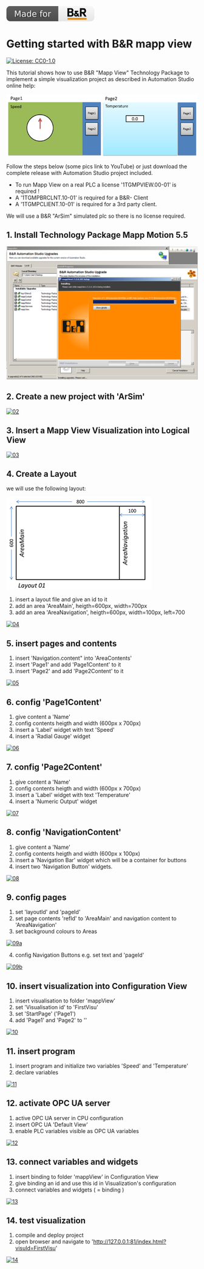 [![Made For B&R](https://github.com/hilch/BandR-badges/blob/main/Made-For-BrAutomation.svg)](https://www.br-automation.com)

# Getting started with B&R mapp view


[![License: CC0-1.0](https://licensebuttons.net/l/zero/1.0/80x15.png)](http://creativecommons.org/publicdomain/zero/1.0/)

This tutorial shows how to use B&amp;R "Mapp View" Technology Package to implement a simple visualization project as described in Automation Studio online help:

![04_layout](https://github.com/hilch/mapp-view-getting-started/blob/master/media/04_visualization_mockup.png)


Follow the steps below (some pics link to YouTube) or just download the complete release with Automation Studio
project included.

* To run Mapp View on a real PLC a license '1TGMPVIEW.00-01' is required !
* A '1TGMPBRCLNT.10-01' is required for a B&amp;R- Client
* A '1TGMPCLIENT.10-01' is required for a 3rd party client.

We will use a B&amp;R "ArSim" simulated plc so there is no license required.

## 1. Install Technology Package Mapp Motion 5.5

![install mapp motion](https://github.com/hilch/mapp-motion-getting-started/blob/master/media/02_install_mapp_motion_55.png)

## 2. Create a new project with 'ArSim'

[![02](http://img.youtube.com/vi/AiyE6XDUEtA/0.jpg)](http://www.youtube.com/watch?v=AiyE6XDUEtA)

## 3. Insert a Mapp View Visualization into Logical View

[![03](http://img.youtube.com/vi/RZ38lSVSR6E/0.jpg)](http://www.youtube.com/watch?v=RZ38lSVSR6E)

## 4. Create a Layout

we will use the following layout:

![04_layout](https://github.com/hilch/mapp-view-getting-started/blob/master/media/04_visualization_layout.png)

1. insert a layout file and give an id to it
2. add an area 'AreaMain', heigth=600px, width=700px
3. add an area 'AreaNavigation', heigth=600px, width=100px, left=700

[![04](http://img.youtube.com/vi/NXKHmO_vA74/0.jpg)](http://www.youtube.com/watch?v=NXKHmO_vA74)

## 5. insert pages and contents

1. insert 'Navigation.content" into 'AreaContents'
2. insert 'Page1' and add 'Page1Content' to it
3. insert 'Page2' and add 'Page2Content' to it

[![05](http://img.youtube.com/vi/3RwLSz6mHcA/0.jpg)](http://www.youtube.com/watch?v=3RwLSz6mHcA)

## 6. config 'Page1Content'

1. give content a 'Name'
2. config contents heigth and width (600px x 700px)
3. insert a 'Label' widget with text 'Speed'
4. insert a 'Radial Gauge' widget

[![06](http://img.youtube.com/vi/k3JbJhhjnn0/0.jpg)](http://www.youtube.com/watch?v=k3JbJhhjnn0)

## 7. config 'Page2Content'

1. give content a 'Name'
2. config contents heigth and width (600px x 700px)
3. insert a 'Label' widget with text 'Temperature'
4. insert a 'Numeric Output' widget

[![07](http://img.youtube.com/vi/5TJZtMvdz-Y/0.jpg)](http://www.youtube.com/watch?v=5TJZtMvdz-Y)

## 8. config 'NavigationContent'

1. give content a 'Name'
2. config contents heigth and width (600px x 100px)
3. insert a 'Navigation Bar' widget which will be a container for buttons
4. insert two 'Navigation Button' widgets.

[![08](http://img.youtube.com/vi/FrqzgM4ykXc/0.jpg)](http://www.youtube.com/watch?v=FrqzgM4ykXc)

## 9. config pages

1. set 'layoutId' and 'pageId'
2. set page contents 'refId' to 'AreaMain' and navigation content to 'AreaNavigation'
3. set background colours to Areas

[![09a](http://img.youtube.com/vi/RtvG8ZdDPpk/0.jpg)](http://www.youtube.com/watch?v=RtvG8ZdDPpk)

4. config Navigation Buttons e.g. set text and 'pageId'

[![09b](http://img.youtube.com/vi/sTdqS5BWHj4/0.jpg)](http://www.youtube.com/watch?v=sTdqS5BWHj4)

## 10. insert visualization into Configuration View

1. insert visualisation to folder 'mappView'
2. set 'Visualisation id' to 'FirstVisu'
3. set 'StartPage' ('Page1')
4. add 'Page1' and 'Page2' to '<Pages>'

[![10](http://img.youtube.com/vi/MR8PW3gr4m8/0.jpg)](http://www.youtube.com/watch?v=MR8PW3gr4m8)

## 11. insert program

1. insert program and initialize two variables 'Speed' and 'Temperature'
2. declare variables

[![11](http://img.youtube.com/vi/mk94ezcm95g/0.jpg)](http://www.youtube.com/watch?v=mk94ezcm95g)

## 12. activate OPC UA server

1. active OPC UA server in CPU configuration
2. insert OPC UA 'Default View'
3. enable PLC variables visible as OPC UA variables

[![12](http://img.youtube.com/vi/fBoYfqBxXYo/0.jpg)](http://www.youtube.com/watch?v=fBoYfqBxXYo)

## 13. connect variables and widgets

1. insert binding to folder 'mappView' in Configuration View
2. give binding an id and use this id in Visualization's configuration
3. connect variables and widgets ( = binding )

[![13](http://img.youtube.com/vi/ap58UPmMq-M/0.jpg)](http://www.youtube.com/watch?v=ap58UPmMq-M)

## 14. test visualization

1. compile and deploy project
2. open browser and navigate to 'http://127.0.0.1:81/index.html?visuId=FirstVisu'

[![14](http://img.youtube.com/vi/9GENVD3buxU/0.jpg)](http://www.youtube.com/watch?v=9GENVD3buxU)


